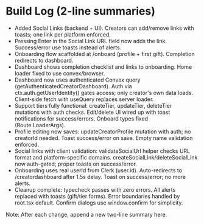 # Build Log (2-line summaries)

- Added Social Links (backend + UI). Creators can add/remove links with toasts; one link per platform enforced.
- Pressing Enter in the Social Link URL field now adds the link. Success/error use toasts instead of alerts.
- Onboarding flow scaffolded at /onboard (profile + first gift). Completion redirects to dashboard.
- Dashboard shows completion checklist and links to onboarding. Home loader fixed to use convex/browser.
- Dashboard now uses authenticated Convex query (getAuthenticatedCreatorDashboard). Auth via ctx.auth.getUserIdentity() gates access; only creator's own data loads. Client-side fetch with useQuery replaces server loader.
- Support tiers fully functional: createTier, updateTier, deleteTier mutations with auth checks. Edit/delete UI wired up with toast notifications for success/errors. Onboard types fixed (Route.LoaderArgs).
- Profile editing now saves: updateCreatorProfile mutation with auth; no creatorId needed. Toast success/error on save. Empty name validation enforced.
- Social links with client validation: validateSocialUrl helper checks URL format and platform-specific domains. createSocialLink/deleteSocialLink now auth-gated; proper toasts on success/error.
- Onboarding uses real userId from Clerk (user.id). Auto-redirects to /creatordashboard after 1.5s delay. Toast on success/error; no more alerts.
- Cleanup complete: typecheck passes with zero errors. All alerts replaced with toasts (gift/tier forms). Error boundaries handled by root.tsx default. Confirm dialogs use window.confirm for simplicity.

Note: After each change, append a new two-line summary here.


